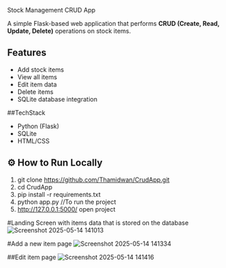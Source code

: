 Stock Management CRUD App

A simple Flask-based web application that performs **CRUD (Create, Read, Update, Delete)** operations on stock items.

##  Features
- Add stock items
- View all items
- Edit item data
- Delete items
- SQLite database integration

##TechStack
- Python (Flask)
- SQLite
- HTML/CSS

## ⚙️ How to Run Locally
1. git clone https://github.com/Thamidwan/CrudApp.git
2. cd CrudApp
3. pip install -r requirements.txt
4. python app.py     //To run the project
5. http://127.0.0.1:5000/       open project

#Landing Screen with items data that is stored on the database
![Screenshot 2025-05-14 141013](https://github.com/user-attachments/assets/2bede859-13d9-4e87-abd8-b7cbb55c7aac)

#Add a new item page
![Screenshot 2025-05-14 141334](https://github.com/user-attachments/assets/adcc6fc6-551a-470b-8995-90f25dc7f696)

##Edit item page
![Screenshot 2025-05-14 141416](https://github.com/user-attachments/assets/42a31536-84dd-4492-8c33-d50108221f52)


